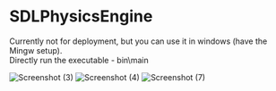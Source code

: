 # SDLPhysicsEngine
Currently not for deployment, but you can use it in windows (have the Mingw setup). <br/>
Directly run the executable - bin\main

![Screenshot (3)](https://github.com/user-attachments/assets/12cc2ca6-4a99-4072-8cab-b4816ad8f012)
![Screenshot (4)](https://github.com/user-attachments/assets/d66f4755-21b4-46c3-a871-8ae274865a00)
![Screenshot (7)](https://github.com/user-attachments/assets/20cc893a-71c4-4715-bec8-6882c1679055)

